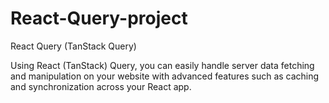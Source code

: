 # React-Query-project
React Query (TanStack Query) 

Using React (TanStack) Query, you can easily handle server data fetching and manipulation on your website with advanced features such as caching and synchronization across your React app.
